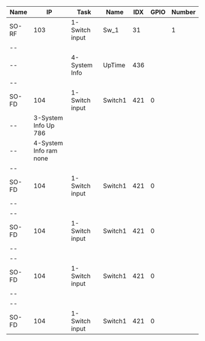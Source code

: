 Name   |IP |Task|	Name|	IDX|	GPIO|	Number
----   |---|----|-----|----|------|------
SO-RF  |103|1-Switch input |Sw_1 	|31 	| 	|1
--||||||
-- 	   |   |4-System Info  |UpTime |436 |	  |
--||||||
SO-FD  |104 |1-Switch input |Switch1 |421|0 | 
--     |3-System Info 	Up 	786 		
-- 		 |4-System Info 	ram 	none 		
--||||||
SO-FD  |104 |1-Switch input |Switch1 |421|0 | 	
--||||||				
--||||||
SO-FD  |104 |1-Switch input |Switch1 |421|0 | 				
--||||||					
--||||||
SO-FD  |104 |1-Switch input |Switch1 |421|0 | 					
--||||||					
--||||||
SO-FD  |104 |1-Switch input |Switch1 |421|0 | 	
